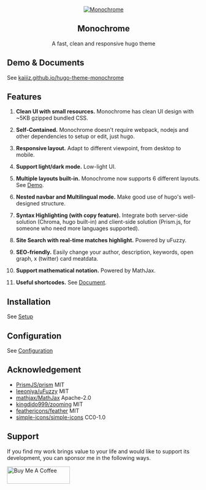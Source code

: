 <p align="center">
  <a href="https://kaiiiz.github.io/hugo-theme-monochrome">
    <img alt="Monochrome" src="https://github.com/kaiiiz/hugo-theme-monochrome/blob/dev/images/screenshot.png">
  </a>
</p>

<h2 align="center">
  Monochrome
</h2>

<p align="center">
  A fast, clean and responsive hugo theme
</p>

## Demo & Documents

See [kaiiiz.github.io/hugo-theme-monochrome](https://kaiiiz.github.io/hugo-theme-monochrome)

## Features

1. **Clean UI with small resources.** Monochrome has clean UI design with ~5KB gzipped bundled CSS.

2. **Self-Contained.** Monochrome doesn't require webpack, nodejs and other dependencies to setup or edit, just hugo.

3. **Responsive layout.** Adapt to different viewpoint, from desktop to mobile.

4. **Support light/dark mode.** Low-light UI.

5. **Multiple layouts built-in.** Monochrome now supports 6 different layouts. See [Demo](https://kaiiiz.github.io/hugo-theme-monochrome/layouts/).

6. **Nested navbar and Multilingual mode.** Make good use of hugo's well-designed structure.

7. **Syntax Highlighting (with copy feature).** Integrate both server-side solution (Chroma, hugo built-in) and client-side solution (Prism.js, for someone who need more languages supported).

8. **Site Search with real-time matches highlight.** Powered by uFuzzy.

9.  **SEO-friendly.** Easily change your author, description, keywords, open graph, x (twitter) card meatdata.

10. **Support mathematical notation.** Powered by MathJax.

11. **Useful shortcodes.** See [Document](https://kaiiiz.github.io/hugo-theme-monochrome/shortcodes/).

## Installation

See [Setup](https://kaiiiz.github.io/hugo-theme-monochrome/setup)

## Configuration

See [Configuration](https://kaiiiz.github.io/hugo-theme-monochrome/configuration/)

## Acknowledgement

* [PrismJS/prism](https://github.com/PrismJS/prism) MIT
* [leeoniya/uFuzzy](https://github.com/leeoniya/uFuzzy) MIT
* [mathjax/MathJax](https://github.com/mathjax/MathJax) Apache-2.0
* [kingdido999/zooming](https://github.com/kingdido999/zooming) MIT
* [feathericons/feather](https://github.com/feathericons/feather) MIT
* [simple-icons/simple-icons](https://github.com/simple-icons/simple-icons) CC0-1.0

## Support

If you find my work brings value to your life and would like to support its development, you can sponsor me in the following ways.

<a href="https://www.buymeacoffee.com/ykzheng" target="_blank"><img src="https://cdn.buymeacoffee.com/buttons/v2/default-yellow.png" alt="Buy Me A Coffee" style="height: 45px !important;width: 164px !important; margin-left: 0px; margin-right: 0px;" ></a>
